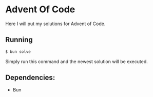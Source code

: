 # Advent Of Code

Here I will put my solutions for Advent of Code.

## Running

```bash
$ bun solve
```

Simply run this command and the newest solution will be executed.

## Dependencies:

- Bun
